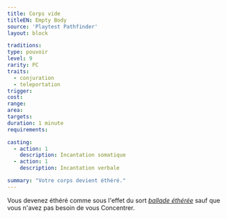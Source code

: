 ```yaml
---
title: Corps vide
titleEN: Empty Body
source: 'Playtest Pathfinder'
layout: block

traditions:
type: pouvoir
level: 9
rarity: PC
traits:
  - conjuration
  - teleportation
trigger: 
cost: 
range: 
area: 
targets: 
duration: 1 minute
requirements: 

casting:
  - action: 1
    description: Incantation somatique
  - action: 1
    description: Incantation verbale

summary: "Votre corps devient éthéré."
---
```

Vous devenez éthéré comme sous l'effet du sort [*ballade éthérée*](/sorts/ballade-éthérée.html) sauf que vous n'avez pas besoin de vous Concentrer.
